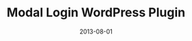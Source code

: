 ---
title: Modal Login WordPress Plugin
date: 2013-08-01
type: WordPress
excerpt: WordPress plugin adding modal login forms to a site.
envato: https://codecanyon.net/item/modal-login-register-forgotten-wordpress-plugin/5433514
github: 
---